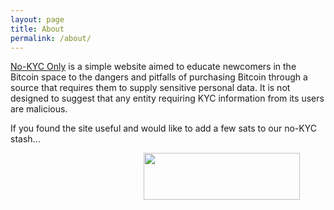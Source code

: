 ```yaml
---
layout: page
title: About
permalink: /about/
---
```

[No-KYC Only](https://bitcoinqna.github.io/noKYConly/) is a simple website aimed to educate newcomers in the Bitcoin space to the dangers and pitfalls of purchasing Bitcoin through a source that requires them to supply sensitive personal data. It is not designed to suggest that any entity requiring KYC information from its users are malicious.

If you found the site useful and would like to add a few sats to our no-KYC stash...

&nbsp;&nbsp;&nbsp;&nbsp;&nbsp;&nbsp;&nbsp;&nbsp;&nbsp;&nbsp;&nbsp;&nbsp;&nbsp;&nbsp;&nbsp;&nbsp;&nbsp;&nbsp;&nbsp;&nbsp;&nbsp;&nbsp;&nbsp;&nbsp;&nbsp;&nbsp;&nbsp;&nbsp;&nbsp;&nbsp;&nbsp;&nbsp;&nbsp;&nbsp;&nbsp;&nbsp;&nbsp;&nbsp;&nbsp;&nbsp;&nbsp;&nbsp;&nbsp;&nbsp;&nbsp;&nbsp;&nbsp;&nbsp;&nbsp;&nbsp;&nbsp;&nbsp;&nbsp; [<img src="https://btcpayjungle.com/img/paybutton/pay.svg" class= responsive width= "250" height="75" maxheight="75" >](https://btcpayjungle.com/apps/3CJnSM5L77XEurAMxdP9aZrEnu13/pos)
